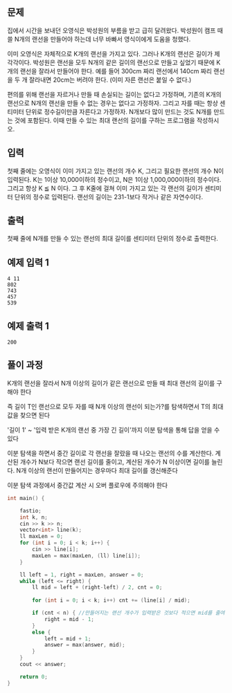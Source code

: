 ## 문제
집에서 시간을 보내던 오영식은 박성원의 부름을 받고 급히 달려왔다. 박성원이 캠프 때 쓸 N개의 랜선을 만들어야 하는데 너무 바빠서 영식이에게 도움을 청했다.

이미 오영식은 자체적으로 K개의 랜선을 가지고 있다. 그러나 K개의 랜선은 길이가 제각각이다. 박성원은 랜선을 모두 N개의 같은 길이의 랜선으로 만들고 싶었기 때문에 K개의 랜선을 잘라서 만들어야 한다. 예를 들어 300cm 짜리 랜선에서 140cm 짜리 랜선을 두 개 잘라내면 20cm는 버려야 한다. (이미 자른 랜선은 붙일 수 없다.)

편의를 위해 랜선을 자르거나 만들 때 손실되는 길이는 없다고 가정하며, 기존의 K개의 랜선으로 N개의 랜선을 만들 수 없는 경우는 없다고 가정하자. 그리고 자를 때는 항상 센티미터 단위로 정수길이만큼 자른다고 가정하자. N개보다 많이 만드는 것도 N개를 만드는 것에 포함된다. 이때 만들 수 있는 최대 랜선의 길이를 구하는 프로그램을 작성하시오.

## 입력
첫째 줄에는 오영식이 이미 가지고 있는 랜선의 개수 K, 그리고 필요한 랜선의 개수 N이 입력된다. K는 1이상 10,000이하의 정수이고, N은 1이상 1,000,000이하의 정수이다. 그리고 항상 K ≦ N 이다. 그 후 K줄에 걸쳐 이미 가지고 있는 각 랜선의 길이가 센티미터 단위의 정수로 입력된다. 랜선의 길이는 231-1보다 작거나 같은 자연수이다.

## 출력
첫째 줄에 N개를 만들 수 있는 랜선의 최대 길이를 센티미터 단위의 정수로 출력한다.

## 예제 입력 1 
```
4 11
802
743
457
539
```
## 예제 출력 1 
```
200
```

## 풀이 과정
K개의 랜선을 잘라서 N개 이상의 길이가 같은 랜선으로 만들 때 최대 랜선의 길이를 구해야 한다

즉 길이 T인 랜선으로 모두 자를 때 N개 이상의 랜선이 되는가?를 탐색하면서 T의 최대값을 찾으면 된다

'길이 1' ~ '입력 받은 K개의 랜선 중 가장 긴 길이'까지 이분 탐색을 통해 답을 얻을 수 있다

이분 탐색을 하면서 중간 길이로 각 랜선을 잘랐을 때 나오는 랜선의 수를 계산한다. 계산된 개수가 N보다 작으면 랜선 길이를 줄이고, 계산된 개수가 N 이상이면 길이를 늘린다.
N개 이상의 랜선이 만들어지는 경우마다 최대 길이를 갱신해준다

이분 탐색 과정에서 중간값 계산 시 오버 플로우에 주의해야 한다

```C++
int main() {

	fastio;
	int k, n;
	cin >> k >> n;
	vector<int> line(k);
	ll maxLen = 0;
	for (int i = 0; i < k; i++) {
		cin >> line[i];
		maxLen = max(maxLen, (ll) line[i]);
	}

	ll left = 1, right = maxLen, answer = 0;
	while (left <= right) {
		ll mid = left + (right-left) / 2, cnt = 0;
		
		for (int i = 0; i < k; i++) cnt += (line[i] / mid);

		if (cnt < n) { //만들어지는 랜선 개수가 입력받은 것보다 적으면 mid를 줄여야 함
			right = mid - 1;
		}
		else {
			left = mid + 1;
			answer = max(answer, mid);
		}
	}
	cout << answer;

	return 0;
}
```
